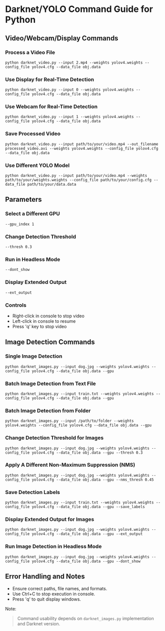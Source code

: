 # Darknet/YOLO Command Guide for Python

## Video/Webcam/Display Commands

### Process a Video File
    python darknet_video.py --input 2.mp4 --weights yolov4.weights --config_file yolov4.cfg --data_file obj.data

### Use Display for Real-Time Detection
    python darknet_video.py --input 0 --weights yolov4.weights --config_file yolov4.cfg --data_file obj.data

### Use Webcam for Real-Time Detection
    python darknet_video.py --input 1 --weights yolov4.weights --config_file yolov4.cfg --data_file obj.data

### Save Processed Video
    python darknet_video.py --input path/to/your/video.mp4 --out_filename processed_video.avi --weights yolov4.weights --config_file yolov4.cfg --data_file obj.data

### Use Different YOLO Model
    python darknet_video.py --input path/to/your/video.mp4 --weights path/to/your/weights.weights --config_file path/to/your/config.cfg --data_file path/to/your/data.data

## Parameters

### Select a Different GPU
    --gpu_index 1

### Change Detection Threshold
    --thresh 0.3

### Run in Headless Mode
    --dont_show

### Display Extended Output
    --ext_output

### Controls
- Right-click in console to stop video
- Left-click in console to resume
- Press 'q' key to stop video

## Image Detection Commands

### Single Image Detection
    python darknet_images.py --input dog.jpg --weights yolov4.weights --config_file yolov4.cfg --data_file obj.data --gpu

### Batch Image Detection from Text File
    python darknet_images.py --input train.txt --weights yolov4.weights --config_file yolov4.cfg --data_file obj.data --gpu

### Batch Image Detection from Folder
    python darknet_images.py --input /path/to/folder --weights yolov4.weights --config_file yolov4.cfg --data_file obj.data --gpu

### Change Detection Threshold for Images
    python darknet_images.py --input dog.jpg --weights yolov4.weights --config_file yolov4.cfg --data_file obj.data --gpu --thresh 0.3

### Apply A Different Non-Maximum Suppression (NMS)
    python darknet_images.py --input dog.jpg --weights yolov4.weights --config_file yolov4.cfg --data_file obj.data --gpu --nms_thresh 0.45

### Save Detection Labels
    python darknet_images.py --input train.txt --weights yolov4.weights --config_file yolov4.cfg --data_file obj.data --gpu --save_labels

### Display Extended Output for Images
    python darknet_images.py --input dog.jpg --weights yolov4.weights --config_file yolov4.cfg --data_file obj.data --gpu --ext_output

### Run Image Detection in Headless Mode
    python darknet_images.py --input dog.jpg --weights yolov4.weights --config_file yolov4.cfg --data_file obj.data --gpu --dont_show

## Error Handling and Notes
- Ensure correct paths, file names, and formats.
- Use Ctrl+C to stop execution in console.
- Press 'q' to quit display windows.

Note:
> Command usability depends on `darknet_images.py` implementation and Darknet version.

